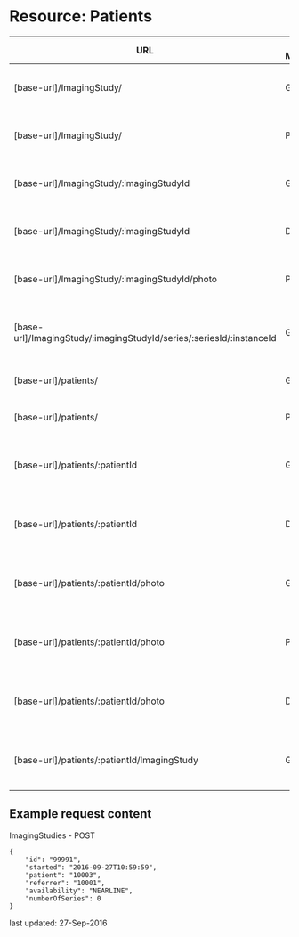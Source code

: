 # Resource: Patients

| URL | HTTP Method | Description | Format |
| ----------| ------ | ------------------ | -------- |
| [base-url]/ImagingStudy/ | GET | Returns a list of all the Imaging Studies | JSON |
| [base-url]/ImagingStudy/ | POST | Creates an instance of an Imaging Study | JSON |
| [base-url]/ImagingStudy/:imagingStudyId | GET | Returns a specific Imaging Study | JSON |
| [base-url]/ImagingStudy/:imagingStudyId | DELETE | Deletes a specific Imaging Study | JSON |
| [base-url]/ImagingStudy/:imagingStudyId/photo | POST | Uploads a file to an imaging study | jpeg |
| [base-url]/ImagingStudy/:imagingStudyId/series/:seriesId/:instanceId | GET | Returns a specific Imaging Study image | JSON |
| [base-url]/patients/ | GET | Returns a list of all the patients | JSON |
| [base-url]/patients/ | POST | Creates an instance of a patient | JSON |
| [base-url]/patients/:patientId | GET | Returns details of the patient with the matching id | JSON |
| [base-url]/patients/:patientId | DELETE | Deletes the instance of the patient with the matching id | JSON |
| [base-url]/patients/:patientId/photo | GET | Downloads a photo of the patient with the matching id | jpeg |
| [base-url]/patients/:patientId/photo | POST | Uploads a photo of the patient with the matching id | jpeg |
| [base-url]/patients/:patientId/photo | DELETE | Deletes the photo of the patient with the matching id | JSON |
| [base-url]/patients/:patientId/ImagingStudy | GET | Returns a list of Imaging Studies for a patient | jpeg |

## Example request content

ImagingStudies - POST
```
{
    "id": "99991",
    "started": "2016-09-27T10:59:59",
    "patient": "10003",
    "referrer": "10001",
    "availability": "NEARLINE",
    "numberOfSeries": 0
}
```

last updated: 27-Sep-2016